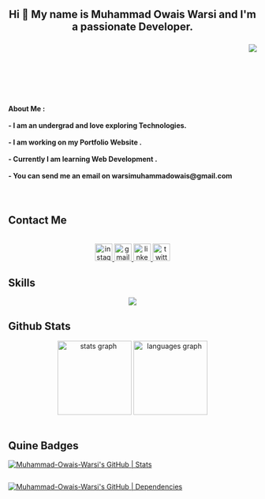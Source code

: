 <h2 align="center">Hi 👋 My name is Muhammad Owais Warsi and I'm a passionate Developer.</h2>

###


<img src="https://www.sardonyx.in/themes/images/software-development/sardonyx-softwaredevelopment001.gif" align="right" ></img>
###
<br><br>
<br><br>
<br><br>
<h4 align="left">About Me :<br><br>- I am an undergrad and love exploring  Technologies.<br><br>- I am working on my Portfolio Website .<br><br>- Currently I am learning Web Development .<br><br>- You can send me an email on warsimuhammadowais@gmail.com</h4>

###

<br clear="both">
<h2>Contact Me</h2>
<br>
<div align="center">
  <a href="https://www.instagram.com/owaiswarsi2/" target="_blank">
    <img src="https://img.shields.io/static/v1?message=Instagram&logo=instagram&label=&color=E4405F&logoColor=white&labelColor=&style=for-the-badge" height="35" alt="instagram logo"  />
  </a>
  <a href="warsimuhammadowais@gmail.com" target="_blank">
    <img src="https://img.shields.io/static/v1?message=Gmail&logo=gmail&label=&color=D14836&logoColor=white&labelColor=&style=for-the-badge" height="35" alt="gmail logo"  />
  </a>
  <a href="https://www.linkedin.com/in/muhammad-owais-warsi-318987276/" target="_blank">
    <img src="https://img.shields.io/static/v1?message=LinkedIn&logo=linkedin&label=&color=0077B5&logoColor=white&labelColor=&style=for-the-badge" height="35" alt="linkedin logo"  />
  </a>
  <a href="https://twitter.com/MO_warsi786" target="_blank">
    <img src="https://img.shields.io/static/v1?message=Twitter&logo=twitter&label=&color=1DA1F2&logoColor=white&labelColor=&style=for-the-badge" height="35" alt="twitter logo"  />
  </a>
</div>

###
<h2>Skills</h2>


<p align="center">
  <a href="https://skillicons.dev">
    <img src="https://skillicons.dev/icons?i=html,css,js,cpp,python,c,nodejs,express,git,linux,react,mysql,mongodb,github&perline=7" />
  </a>
</p>

<h2>Github Stats</h2>
<div align="center">
  <img src="https://github-readme-stats.vercel.app/api?username=Muhammad-Owais-Warsi&hide_title=false&hide_rank=false&show_icons=true&include_all_commits=true&count_private=true&disable_animations=false&theme=dracula&locale=en&hide_border=false" height="150" alt="stats graph"  />
  <img src="https://github-readme-stats.vercel.app/api/top-langs?username=Muhammad-Owais-Warsi&locale=en&hide_title=false&layout=compact&card_width=320&langs_count=5&theme=dracula&hide_border=false" height="150" alt="languages graph"  />
</div>

<br>
<h2>Quine Badges</h2>

[![Muhammad-Owais-Warsi's GitHub | Stats](https://stats.quine.sh/Muhammad-Owais-Warsi/github?theme=dark)](http://localhost:3000?utm_source=widgets&utm_campaign=Muhammad-Owais-Warsi)<pre></pre>  [![Muhammad-Owais-Warsi's GitHub | Dependencies](https://stats.quine.sh/Muhammad-Owais-Warsi/dependencies?theme=dark)](http://localhost:3000?utm_source=widgets&utm_campaign=Muhammad-Owais-Warsi)


<br clear="both">








